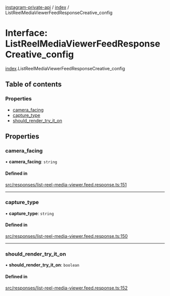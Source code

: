 [instagram-private-api](../../README.md) / [index](../../modules/index.md) / ListReelMediaViewerFeedResponseCreative_config

# Interface: ListReelMediaViewerFeedResponseCreative\_config

[index](../../modules/index.md).ListReelMediaViewerFeedResponseCreative_config

## Table of contents

### Properties

- [camera\_facing](ListReelMediaViewerFeedResponseCreative_config.md#camera_facing)
- [capture\_type](ListReelMediaViewerFeedResponseCreative_config.md#capture_type)
- [should\_render\_try\_it\_on](ListReelMediaViewerFeedResponseCreative_config.md#should_render_try_it_on)

## Properties

### camera\_facing

• **camera\_facing**: `string`

#### Defined in

[src/responses/list-reel-media-viewer.feed.response.ts:151](https://github.com/Nerixyz/instagram-private-api/blob/0e0721c/src/responses/list-reel-media-viewer.feed.response.ts#L151)

___

### capture\_type

• **capture\_type**: `string`

#### Defined in

[src/responses/list-reel-media-viewer.feed.response.ts:150](https://github.com/Nerixyz/instagram-private-api/blob/0e0721c/src/responses/list-reel-media-viewer.feed.response.ts#L150)

___

### should\_render\_try\_it\_on

• **should\_render\_try\_it\_on**: `boolean`

#### Defined in

[src/responses/list-reel-media-viewer.feed.response.ts:152](https://github.com/Nerixyz/instagram-private-api/blob/0e0721c/src/responses/list-reel-media-viewer.feed.response.ts#L152)
